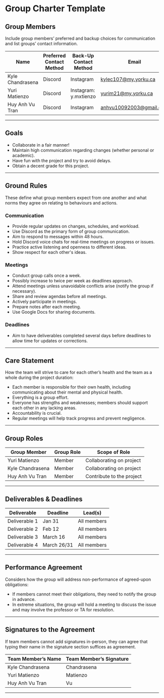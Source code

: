 # Group Charter Template

## Group Members

Include group members’ preferred and backup choices for communication and list groups’ contact information.

| Name           | Preferred Contact Method | Back-Up Contact Method | Email                        | WhatsApp/Phone  |
|--------------|----------------------|---------------------|----------------------------|----------------|
| Kyle Chandrasena | Discord              | Instagram          | kylec107@my.yorku.ca       | 6475283424     |
| Yuri Matienzo  | Discord              | Instagram: y.mxtienzo | yurim21@my.yorku.ca       | 6479748411     |
| Huy Anh Vu Tran | Discord              | Instagram          | anhvu10092003@gmail.com   | 4163564679     |

---

## Goals

- Collaborate in a fair manner!
- Maintain high communication regarding changes (whether personal or academic).
- Have fun with the project and try to avoid delays.
- Obtain a decent grade for this project.

---

## Ground Rules

These define what group members expect from one another and what norms they agree on relating to behaviours and actions.

### Communication
- Provide regular updates on changes, schedules, and workload.
- Use Discord as the primary form of group communication.
- Aim to respond to messages within 48 hours.
- Hold Discord voice chats for real-time meetings on progress or issues.
- Practice active listening and openness to different ideas.
- Show respect for each other's ideas.

### Meetings
- Conduct group calls once a week.
- Possibly increase to twice per week as deadlines approach.
- Attend meetings unless unavoidable conflicts arise (notify the group if necessary).
- Share and review agendas before all meetings.
- Actively participate in meetings.
- Prepare notes after each meeting.
- Use Google Docs for sharing documents.

### Deadlines
- Aim to have deliverables completed several days before deadlines to allow time for updates or corrections.

---

## Care Statement

How the team will strive to care for each other’s health and the team as a whole during the project duration:
- Each member is responsible for their own health, including communicating about their mental and physical health.
- Everything is a group effort.
- Everyone has strengths and weaknesses; members should support each other in any lacking areas.
- Accountability is crucial.
- Regular meetings will help track progress and prevent negligence.

---

## Group Roles

| Group Member    | Group Role | Scope of Role          |
|--------------|----------|----------------------|
| Yuri Matienzo  | Member   | Collaborating on project |
| Kyle Chandrasena | Member   | Collaborating on project |
| Huy Anh Vu Tran | Member   | Contribute to the project |

---

## Deliverables & Deadlines

| Deliverable   | Deadline      | Lead(s)    |
|--------------|-------------|----------|
| Deliverable 1 | Jan 31       | All members |
| Deliverable 2 | Feb 12       | All members |
| Deliverable 3 | March 16     | All members |
| Deliverable 4 | March 26/31  | All members |

---

## Performance Agreement

Considers how the group will address non-performance of agreed-upon obligations:
- If members cannot meet their obligations, they need to notify the group in advance.
- In extreme situations, the group will hold a meeting to discuss the issue and may involve the professor or TA for resolution.

---

## Signatures to the Agreement

If team members cannot add signatures in-person, they can agree that typing their name in the signature section suffices as agreement.

| Team Member’s Name | Team Member’s Signature |
|-------------------|----------------------|
| Kyle Chandrasena  | Chandrasena          |
| Yuri Matienzo     | Matienzo             |
| Huy Anh Vu Tran   | Vu                   |

---
